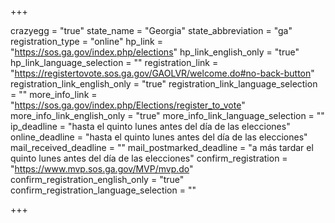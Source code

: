 +++

crazyegg = "true"
state_name = "Georgia"
state_abbreviation = "ga"
registration_type = "online"
hp_link = "https://sos.ga.gov/index.php/elections"
hp_link_english_only = "true"
hp_link_language_selection = ""
registration_link = "https://registertovote.sos.ga.gov/GAOLVR/welcome.do#no-back-button"
registration_link_english_only = "true"
registration_link_language_selection = ""
more_info_link = "https://sos.ga.gov/index.php/Elections/register_to_vote"
more_info_link_english_only = "true"
more_info_link_language_selection = ""
ip_deadline = "hasta el quinto lunes antes del día de las elecciones"
online_deadline = "hasta el quinto lunes antes del día de las elecciones"
mail_received_deadline = ""
mail_postmarked_deadline = "a más tardar el quinto lunes antes del día de las elecciones"
confirm_registration = "https://www.mvp.sos.ga.gov/MVP/mvp.do"
confirm_registration_english_only = "true"
confirm_registration_language_selection = ""

+++